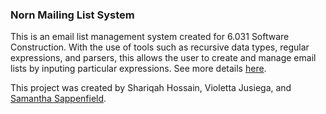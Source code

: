 ### Norn Mailing List System

This is an email list management system created for 6.031 Software Construction. With the use of tools such as recursive data types, regular expressions, and parsers, this allows the user to create and manage email lists by inputing particular expressions. See more details [here](http://web.mit.edu/6.031/www/fa19/projects/norn/).

This project was created by Shariqah Hossain, Violetta Jusiega, and [Samantha Sappenfield](https://github.com/ssappenf).
